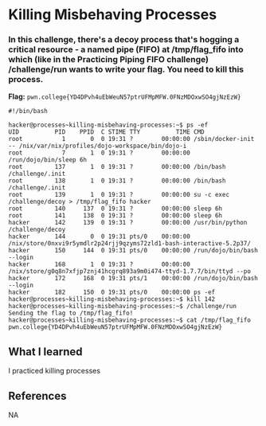 # Killing Misbehaving Processes

### In this challenge, there's a decoy process that's hogging a critical resource - a named pipe (FIFO) at /tmp/flag_fifo into which (like in the Practicing Piping FIFO challenge) /challenge/run wants to write your flag. You need to kill this process.

**Flag:** `pwn.college{YD4DPvh4uEbWeuN57ptrUFMpMFW.0FNzMDOxwSO4gjNzEzW}`

```
#!/bin/bash

hacker@processes~killing-misbehaving-processes:~$ ps -ef
UID          PID    PPID  C STIME TTY          TIME CMD
root           1       0  0 19:31 ?        00:00:00 /sbin/docker-init -- /nix/var/nix/profiles/dojo-workspace/bin/dojo-i
root           7       1  0 19:31 ?        00:00:00 /run/dojo/bin/sleep 6h
root         137       1  0 19:31 ?        00:00:00 /bin/bash /challenge/.init
root         138       1  0 19:31 ?        00:00:00 /bin/bash /challenge/.init
root         139       1  0 19:31 ?        00:00:00 su -c exec /challenge/decoy > /tmp/flag_fifo hacker
root         140     137  0 19:31 ?        00:00:00 sleep 6h
root         141     138  0 19:31 ?        00:00:00 sleep 6h
hacker       142     139  0 19:31 ?        00:00:00 /usr/bin/python /challenge/decoy
hacker       144       0  0 19:31 pts/0    00:00:00 /nix/store/0nxvi9r5ymdlr2p24rjj9qzyms72zld1-bash-interactive-5.2p37/
hacker       150     144  0 19:31 pts/0    00:00:00 /run/dojo/bin/bash --login
hacker       168       1  0 19:31 ?        00:00:00 /nix/store/g0q8n7xfjp7znj41hcgrq893a9m0i474-ttyd-1.7.7/bin/ttyd --po
hacker       172     168  0 19:31 pts/1    00:00:00 /run/dojo/bin/bash --login
hacker       182     150  0 19:31 pts/0    00:00:00 ps -ef
hacker@processes~killing-misbehaving-processes:~$ kill 142
hacker@processes~killing-misbehaving-processes:~$ /challenge/run
Sending the flag to /tmp/flag_fifo!
hacker@processes~killing-misbehaving-processes:~$ cat /tmp/flag_fifo
pwn.college{YD4DPvh4uEbWeuN57ptrUFMpMFW.0FNzMDOxwSO4gjNzEzW}
```

## What I learned

I practiced killing processes

## References

NA
